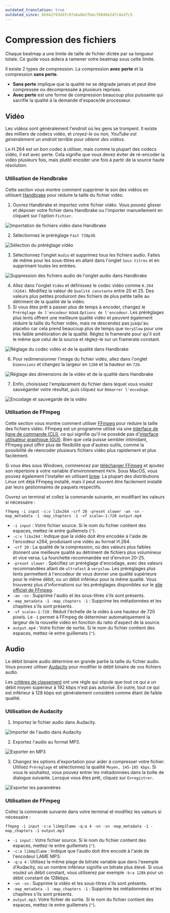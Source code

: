 ```yaml
---
outdated_translation: true
outdated_since: 6b942793ddfc0faba6b2fb4cf6849e24fc0a3fc5
---
```


# Compression des fichiers

Chaque beatmap a une limite de taille de fichier dictée par sa longueur totale. Ce guide vous aidera à ramener votre beatmap sous cette limite.

Il existe 2 types de compression. La compression **avec perte** et la compression **sans perte**.

- **Sans perte** implique que la qualité ne se dégrade jamais et peut être compressée ou décompressée à plusieurs reprises.
- **Avec perte** est une forme de compression beaucoup plus puissante qui sacrifie la qualité à la demande d'espace/de processeur.

## Vidéo

Les vidéos sont généralement l'endroit où les gens se trompent. Il existe des milliers de codecs vidéo, et *croyez-le ou non, YouTube est généralement un endroit terrible pour obtenir des vidéos*.

Le H.264 est un bon codec à utiliser, mais comme la plupart des codecs vidéo, il est avec perte. Cela signifie que vous devez éviter de ré-encoder la vidéo plusieurs fois, mais plutôt encoder une fois à partir de la source haute résolution.

### Utilisation de Handbrake

Cette section vous montre comment supprimer le son des vidéos en utilisant [Handbrake](https://handbrake.fr/) pour réduire la taille du fichier vidéo.

1. Ouvrez Handbrake et importez votre fichier vidéo. Vous pouvez glisser et déposer votre fichier dans Handbrake ou l'importer manuellement en cliquant sur l'option `Fichier`.

![Importation de fichiers vidéo dans Handbrake](img/import-handbrake-FR.png "Importation de la vidéo dans Handbrake")

2. Sélectionnez le préréglage `Fast 720p30`.

![Sélection du préréglage vidéo](img/preset-handbrake-FR.png "Sélection du préréglage")

3. Sélectionnez l'onglet `Audio` et supprimez tous les fichiers audio. Faites de même pour les sous-titres en allant dans l'onglet `Sous-titres` et en supprimant toutes les entrées.

![Suppression des fichiers audio de l'onglet audio dans Handbrake](img/removeaudio-handbrake-FR.png "Suppression des fichiers audio")

4. Allez dans l'onglet `Vidéo` et définissez le codec vidéo comme `H.264 (X264)`. Modifiez la valeur de `Qualité constante` entre 20 et 25. Des valeurs plus petites produiront des fichiers de plus petite taille au détriment de la qualité de la vidéo.
5. Si vous êtes prêt à passer plus de temps à encoder, changez le `Préréglage de l'encodeur` sous `Options de l'encodeur`. Les préréglages plus lents offrent une meilleure qualité vidéo et peuvent également réduire la taille du fichier vidéo, mais ne descendez pas jusqu'au placebo car cela prend beaucoup plus de temps que `VerySlow` pour une très faible amélioration de la qualité. Réglez le framerate pour qu'il soit le même que celui de la source et réglez-le sur un framerate constant.

![Réglage du codec vidéo et de la qualité dans Handbrake](img/codecquality-handbrake-FR.png "Réglage du codec vidéo et de la qualité constante")

6. Pour redimensionner l'image du fichier vidéo, allez dans l'onglet `Dimensions` et changez la largeur en `1280` et la hauteur en `720`.

![Réglage des dimensions de la vidéo et de la qualité dans Handbrake](img/dimensions-handbrake-FR.png "Définition des dimensions de la vidéo")

7. Enfin, choisissez l'emplacement du fichier dans lequel vous voulez sauvegarder votre résultat, puis cliquez sur `Démarrer l'encodage`.

![Encodage et sauvegarde de la vidéo](img/save-handbrake-FR.png "Encodage et sauvegarde de la vidéo")

### Utilisation de FFmpeg

Cette section vous montre comment utiliser [FFmpeg](https://ffmpeg.org/) pour réduire la taille des fichiers vidéo. FFmpeg est un programme utilisé via une [interface de ligne de commande (CLI)](https://fr.wikipedia.org/wiki/Interface_en_ligne_de_commande), ce qui signifie qu'il ne possède pas d'[interface utilisateur graphique (GUI)](https://fr.wikipedia.org/wiki/Interface_graphique). Bien que cela puisse sembler intimidant, FFmpeg peut offrir plus de flexibilité que d'autres outils, comme la possibilité de réencoder plusieurs fichiers vidéo plus rapidement et plus facilement.

Si vous êtes sous Windows, commencez par [télécharger FFmpeg](https://ffmpeg.org/download.html) et ajoutez son répertoire à votre variable d'environnement `PATH`. Sous MacOS, vous pouvez également l'installer en utilisant [brew](https://brew.sh/). La plupart des distributions Linux ont déjà FFmpeg installé, mais il peut souvent être facilement installé par leurs gestionnaires de paquets respectifs.

Ouvrez un terminal et collez la commande suivante, en modifiant les valeurs si nécessaire :

```
ffmpeg -i input -c:v libx264 -crf 20 -preset slower -an -sn -map_metadata -1 -map_chapters -1 -vf scale=-1:720 output.mp4
```

- `-i input` : Votre fichier source. Si le nom du fichier contient des espaces, mettez-le entre guillemets (`"`).
- `-c:v libx264` : Indique que la vidéo doit être encodée à l'aide de l'encodeur x264, produisant une vidéo au format H.264.
- `-crf 20` : La qualité de la compression, où des valeurs plus faibles donnent une meilleure qualité au détriment de fichiers plus volumineux et vice versa. La fourchette recommandée est d'environ 20-25.
- `-preset slower` : Spécifiez un préréglage d'encodage, avec des valeurs recommandées allant de `ultrafast` à `veryslow`. Les préréglages plus lents permettent à l'encodeur de vous donner une qualité supérieure pour le même débit, ou un débit inférieur pour la même qualité. Vous trouverez plus d'informations sur les préréglages disponibles sur le [site officiel de FFmpeg](https://trac.ffmpeg.org/wiki/Encode/H.264#Preset).
- `-an -sn` : Supprime l'audio et les sous-titres s'ils sont présents.
- `-map_metadata -1 -map_chapters -1` : Supprime les métadonnées et les chapitres s'ils sont présents.
- `-vf scale=-1:720` : Réduit l'échelle de la vidéo à une hauteur de 720 pixels. Le `-1` permet à FFmpeg de déterminer automatiquement la largeur de la nouvelle vidéo en fonction du ratio d'aspect de la source.
- `output.mp4` : Votre fichier de sortie. Si le nom du fichier contient des espaces, mettez-le entre guillemets (`"`).

## Audio

Le débit binaire audio détermine en grande partie la taille du fichier audio. Vous pouvez utiliser [Audacity](https://www.audacityteam.org/) pour modifier le débit binaire de vos fichiers audio.

Les [critères de classement](/wiki/Ranking_criteria#audio) ont une règle qui stipule que tout ce qui a un débit moyen supérieur à 192 kbps n'est pas autorisé. En outre, tout ce qui est inférieur à 128 kbps est généralement considéré comme étant de faible qualité.

### Utilisation de Audacity

1. Importez le fichier audio dans Audacity.

![Importer de l'audio dans Audacity](img/import-audacity-FR.png "Importer de l'audio dans Audacity")

2. Exportez l'audio au format MP3.

![Exporter en MP3](img/exportmenu-audacity-FR.png "Exporter en MP3")

3. Changez les options d'exportation pour aider à compresser votre fichier. Utilisez `Préréglage` et sélectionnez la qualité `Moyen, 145-185 kbps`. Si vous le souhaitez, vous pouvez entrer les métadonnées dans la boîte de dialogue suivante. Lorsque vous êtes prêt, cliquez sur `Enregistrer`.

![Exporter les paramètres](img/exportsettings-audacity-FR.png "Exporter les paramètres")

### Utilisation de FFmpeg

Collez la commande suivante dans votre terminal et modifiez les valeurs si nécessaire :

```
ffmpeg -i input -c:a libmp3lame -q:a 4 -vn -sn -map_metadata -1 -map_chapters -1 output.mp3
```

- `-i input` : Votre fichier source. Si le nom du fichier contient des espaces, mettez-le entre guillemets (`"`).
- `-c:a libmp3lame` : Indique que l'audio doit être encodé à l'aide de l'encodeur LAME MP3.
- `-q:a 4` : Utilisez la même plage de bitrate variable que dans l'exemple d'Audacity, où un nombre inférieur signifie un bitrate plus élevé. Si vous voulez un débit constant, vous utiliserez par exemple `-b:a 128k` pour un débit constant de 128kbps.
- `-vn -sn` : Supprime la vidéo et les sous-titres s'ils sont présents.
- `-map_metadata -1 -map_chapters -1` : Supprime les métadonnées et les chapitres s'ils sont présents.
- `output.mp3`:  Votre fichier de sortie. Si le nom du fichier contient des espaces, mettez-le entre guillemets (`"`).
